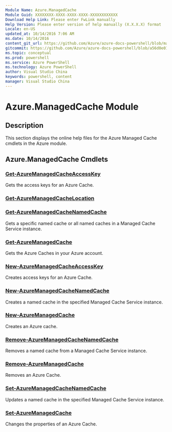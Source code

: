 ```yaml
---
Module Name: Azure.ManagedCache
Module Guid: XXXXXXXX-XXXX-XXXX-XXXX-XXXXXXXXXXXX
Download Help Link: Please enter FwLink manually
Help Version: Please enter version of help manually (X.X.X.X) format
Locale: en-US
updated_at: 10/14/2016 7:06 AM
ms.date: 10/14/2016
content_git_url: https://github.com/Azure/azure-docs-powershell/blob/master/azureps-cmdlets-docs/ServiceManagement/Azure.ManagedCache/v2.0/CmdletMDs/Azure.ManagedCache.md
gitcommit: https://github.com/Azure/azure-docs-powershell/blob/a56d0e01e65c2c33aa2af13dd29addc94ead6e88/azureps-cmdlets-docs/ServiceManagement/Azure.ManagedCache/v2.0/CmdletMDs/Azure.ManagedCache.md
ms.topic: conceptual
ms.prod: powershell
ms.service: Azure PowerShell
ms.technology: Azure PowerShell
author: Visual Studio China
keywords: powershell, content
manager: Visual Studio China
---
```


# Azure.ManagedCache Module
## Description
This section displays the online help files for the Azure Managed Cache cmdlets in the Azure module.

## Azure.ManagedCache Cmdlets
### [Get-AzureManagedCacheAccessKey](Get-AzureManagedCacheAccessKey.md)
Gets the access keys for an Azure Cache.


### [Get-AzureManagedCacheLocation](Get-AzureManagedCacheLocation.md)



### [Get-AzureManagedCacheNamedCache](Get-AzureManagedCacheNamedCache.md)
Gets a specific named cache or all named caches in a Managed Cache Service instance.


### [Get-AzureManagedCache](Get-AzureManagedCache.md)
Gets the Azure Caches in your Azure account.


### [New-AzureManagedCacheAccessKey](New-AzureManagedCacheAccessKey.md)
Creates access keys for an Azure Cache.


### [New-AzureManagedCacheNamedCache](New-AzureManagedCacheNamedCache.md)
Creates a named cache in the specified Managed Cache Service instance.


### [New-AzureManagedCache](New-AzureManagedCache.md)
Creates an Azure cache.


### [Remove-AzureManagedCacheNamedCache](Remove-AzureManagedCacheNamedCache.md)
Removes a named cache from a Managed Cache Service instance.


### [Remove-AzureManagedCache](Remove-AzureManagedCache.md)
Removes an Azure Cache.


### [Set-AzureManagedCacheNamedCache](Set-AzureManagedCacheNamedCache.md)
Updates a named cache in the specified Managed Cache Service instance.


### [Set-AzureManagedCache](Set-AzureManagedCache.md)
Changes the properties of an Azure Cache.



